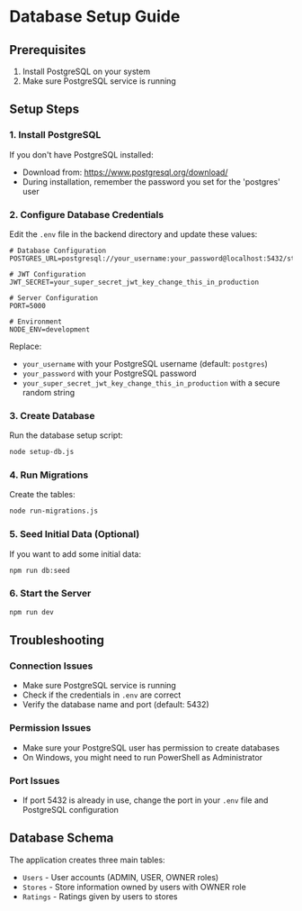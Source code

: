 # Database Setup Guide

## Prerequisites
1. Install PostgreSQL on your system
2. Make sure PostgreSQL service is running

## Setup Steps

### 1. Install PostgreSQL
If you don't have PostgreSQL installed:
- Download from: https://www.postgresql.org/download/
- During installation, remember the password you set for the 'postgres' user

### 2. Configure Database Credentials
Edit the `.env` file in the backend directory and update these values:

```env
# Database Configuration
POSTGRES_URL=postgresql://your_username:your_password@localhost:5432/store_rating_platform

# JWT Configuration
JWT_SECRET=your_super_secret_jwt_key_change_this_in_production

# Server Configuration
PORT=5000

# Environment
NODE_ENV=development
```

Replace:
- `your_username` with your PostgreSQL username (default: `postgres`)
- `your_password` with your PostgreSQL password
- `your_super_secret_jwt_key_change_this_in_production` with a secure random string

### 3. Create Database
Run the database setup script:
```bash
node setup-db.js
```

### 4. Run Migrations
Create the tables:
```bash
node run-migrations.js
```

### 5. Seed Initial Data (Optional)
If you want to add some initial data:
```bash
npm run db:seed
```

### 6. Start the Server
```bash
npm run dev
```

## Troubleshooting

### Connection Issues
- Make sure PostgreSQL service is running
- Check if the credentials in `.env` are correct
- Verify the database name and port (default: 5432)

### Permission Issues
- Make sure your PostgreSQL user has permission to create databases
- On Windows, you might need to run PowerShell as Administrator

### Port Issues
- If port 5432 is already in use, change the port in your `.env` file and PostgreSQL configuration

## Database Schema
The application creates three main tables:
- `Users` - User accounts (ADMIN, USER, OWNER roles)
- `Stores` - Store information owned by users with OWNER role
- `Ratings` - Ratings given by users to stores
